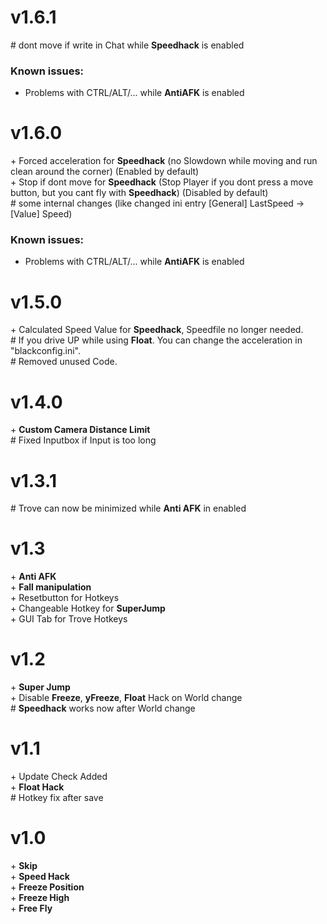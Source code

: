 # v1.6.1 <br>
\# dont move if write in Chat while **Speedhack** is enabled<br>

### Known issues:
- Problems with CTRL/ALT/... while **AntiAFK** is enabled<br>

# v1.6.0 <br>
\+ Forced acceleration for **Speedhack** (no Slowdown while moving and run clean around the corner) (Enabled by default)<br>
\+ Stop if dont move for **Speedhack** (Stop Player if you dont press a move button, but you cant fly with **Speedhack**) (Disabled by default)<br>
\# some internal changes (like changed ini entry [General] LastSpeed -> [Value] Speed)<br>

### Known issues:
- Problems with CTRL/ALT/... while **AntiAFK** is enabled<br>

# v1.5.0 <br>
\+ Calculated Speed Value for **Speedhack**, Speedfile no longer needed.<br>
\# If you drive UP while using **Float**. You can change the acceleration in "blackconfig.ini".<br>
\# Removed unused Code. <br>

# v1.4.0 <br>
\+ **Custom Camera Distance Limit** <br>
\# Fixed Inputbox if Input is too long <br>

# v1.3.1 <br>
\# Trove can now be minimized while **Anti AFK** in enabled<br>

# v1.3 <br>
\+ **Anti AFK** <br>
\+ **Fall manipulation** <br>
\+ Resetbutton for Hotkeys <br>
\+ Changeable Hotkey for **SuperJump** <br>
\+ GUI Tab for Trove Hotkeys <br>

# v1.2 <br>
\+ **Super Jump** <br>
\+ Disable **Freeze**, **yFreeze**, **Float** Hack on World change <br>
\# **Speedhack** works now after World change <br>

# v1.1 <br>
\+ Update Check Added <br>
\+ **Float Hack** <br>
\# Hotkey fix after save <br>

# v1.0 <br>
\+ **Skip** <br>
\+ **Speed Hack** <br>
\+ **Freeze Position** <br>
\+ **Freeze High** <br>
\+ **Free Fly** <br>
